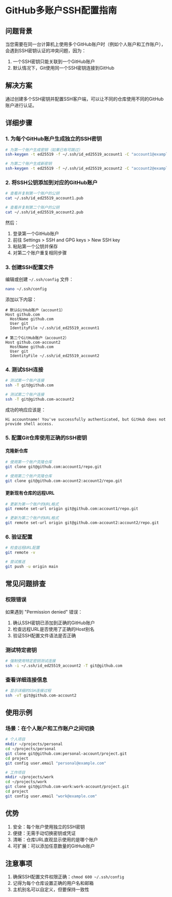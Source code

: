 # GitHub多账户SSH配置指南

## 问题背景

当您需要在同一台计算机上使用多个GitHub账户时（例如个人账户和工作账户），会遇到SSH密钥认证的冲突问题，因为：

1. 一个SSH密钥只能关联到一个GitHub账户
2. 默认情况下，Git使用同一个SSH密钥连接到GitHub

## 解决方案

通过创建多个SSH密钥并配置SSH客户端，可以让不同的仓库使用不同的GitHub账户进行认证。

## 详细步骤

### 1. 为每个GitHub账户生成独立的SSH密钥

```bash
# 为第一个账户生成密钥（如果已有可跳过）
ssh-keygen -t ed25519 -f ~/.ssh/id_ed25519_account1 -C "account1@example.com"

# 为第二个账户生成新密钥
ssh-keygen -t ed25519 -f ~/.ssh/id_ed25519_account2 -C "account2@example.com"
```

### 2. 将SSH公钥添加到对应的GitHub账户

```bash
# 查看并复制第一个账户的公钥
cat ~/.ssh/id_ed25519_account1.pub

# 查看并复制第二个账户的公钥
cat ~/.ssh/id_ed25519_account2.pub
```

然后：
1. 登录第一个GitHub账户
2. 前往 Settings > SSH and GPG keys > New SSH key
3. 粘贴第一个公钥并保存
4. 对第二个账户重复相同步骤

### 3. 创建SSH配置文件

编辑或创建 `~/.ssh/config` 文件：

```bash
nano ~/.ssh/config
```

添加以下内容：

```
# 默认GitHub账户（account1）
Host github.com
  HostName github.com
  User git
  IdentityFile ~/.ssh/id_ed25519_account1

# 第二个GitHub账户（account2）
Host github.com-account2
  HostName github.com
  User git
  IdentityFile ~/.ssh/id_ed25519_account2
```

### 4. 测试SSH连接

```bash
# 测试第一个账户连接
ssh -T git@github.com

# 测试第二个账户连接
ssh -T git@github.com-account2
```

成功的响应应该是：
```
Hi accountname! You've successfully authenticated, but GitHub does not provide shell access.
```

### 5. 配置Git仓库使用正确的SSH密钥

#### 克隆新仓库

```bash
# 使用第一个账户克隆仓库
git clone git@github.com:account1/repo.git

# 使用第二个账户克隆仓库
git clone git@github.com-account2:account2/repo.git
```

#### 更新现有仓库的远程URL

```bash
# 更新为第一个账户的URL格式
git remote set-url origin git@github.com:account1/repo.git

# 更新为第二个账户的URL格式
git remote set-url origin git@github.com-account2:account2/repo.git
```

### 6. 验证配置

```bash
# 检查远程URL配置
git remote -v

# 尝试推送
git push -u origin main
```

## 常见问题排查

### 权限错误

如果遇到 "Permission denied" 错误：
1. 确认SSH密钥已添加到正确的GitHub账户
2. 检查远程URL是否使用了正确的Host别名
3. 验证SSH配置文件语法是否正确

### 测试特定密钥

```bash
# 强制使用特定密钥测试连接
ssh -i ~/.ssh/id_ed25519_account2 -T git@github.com
```

### 查看详细连接信息

```bash
# 显示详细的SSH连接过程
ssh -vT git@github.com-account2
```

## 使用示例

### 场景：在个人账户和工作账户之间切换

```bash
# 个人项目
mkdir ~/projects/personal
cd ~/projects/personal
git clone git@github.com:personal-account/project.git
cd project
git config user.email "personal@example.com"

# 工作项目
mkdir ~/projects/work
cd ~/projects/work
git clone git@github.com-work:work-account/project.git
cd project
git config user.email "work@example.com"
```

## 优势

1. 安全：每个账户使用独立的SSH密钥
2. 便捷：无需手动切换密钥或凭证
3. 清晰：仓库URL直观显示使用的是哪个账户
4. 可扩展：可以添加任意数量的GitHub账户

## 注意事项

1. 确保SSH配置文件权限正确：`chmod 600 ~/.ssh/config`
2. 记得为每个仓库设置正确的用户名和邮箱
3. 主机别名可以自定义，但要保持一致性 